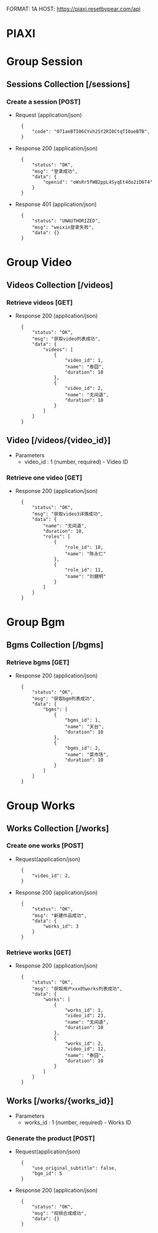 FORMAT: 1A
HOST: https://piaxi.resetbypear.com/api

# PIAXI 

# Group Session

## Sessions Collection [/sessions]

### Create a session [POST]

+ Request (application/json)

        {
            "code": "071aeBTI06CYvh2SY2RI0CtqTI0aeBTB",
        }

+ Response 200 (application/json)

        {
            "status": "OK",
            "msg": "登录成功",
            "data": {
                "openid": "oWsRr5fWB2ppL4SyqEt4do2iD6T4"
            }
        }

+ Response 401 (application/json)

        {
            "status": "UNAUTHORIZED",
            "msg": "weixin登录失败",
            "data": {}
        }

# Group Video

## Videos Collection [/videos]

### Retrieve videos [GET]

+ Response 200 (application/json)

        {
            "status": "OK",
            "msg": "获取video列表成功",
            "data": {
                "videos": [
                    {
                        "video_id": 1,
                        "name": "泰囧",
                        "duration": 10
                    },
                    {
                        "video_id": 2,
                        "name": "无间道",
                        "duration": 10
                    }
                ]
            }
        }

## Video [/videos/{video_id}]

+ Parameters
    - video_id : 1 (number, required) - Video ID

### Retrieve one video [GET]
+ Response 200 (application/json)

        {
            "status": "OK",
            "msg": "获取video3详情成功",
            "data": {
                "name": "无间道",
                "duration": 10,
                "roles": [
                    {
                        "role_id": 10,
                        "name": "陈永仁"
                    },
                    {
                        "role_id": 11,
                        "name": "刘健明"
                    }
                ]
            }
        }

# Group Bgm

## Bgms Collection [/bgms]

### Retrieve bgms [GET]

+ Response 200 (application/json)

        {
            "status": "OK",
            "msg": "获取bgm列表成功",
            "data": {
                "bgms": [
                    {
                        "bgms_id": 1,
                        "name": "天台",
                        "duration": 10
                    },
                    {
                        "bgms_id": 2,
                        "name": "菜市场",
                        "duration": 10
                    }
                ]
            }
        }

# Group Works

## Works Collection [/works]

### Create one works [POST]

+ Request(application/json)

        {
            "video_id": 2,
        }

+ Response 200 (application/json)

        {
            "status": "OK",
            "msg": "新建作品成功",
            "data": {
                "works_id": 3
            }
        }

### Retrieve works [GET]

+ Response 200 (application/json)

        {
            "status": "OK",
            "msg": "获取用户xxx的works列表成功",
            "data": {
                "works": [
                    {
                        "works_id": 1,
                        "video_id": 23,
                        "name": "无间道",
                        "duration": 10
                    },
                    {
                        "works_id": 2,
                        "video_id": 12,
                        "name": "泰囧",
                        "duration": 10
                    }
                ]
            }
        }

## Works [/works/{works_id}]

+ Parameters
    - works_id : 1 (number, required) - Works ID

### Generate the product [POST]

+ Request(application/json)

        {
            "use_original_subtitle": false,
            "bgm_id": 5
        }

+ Response 200 (application/json)

        {
            "status": "OK",
            "msg": "视频合成成功",
            "data": {}
        }
